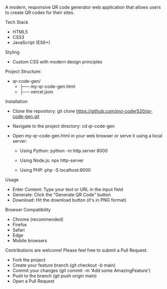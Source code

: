 A modern, responsive QR code generator web application that allows users to create QR codes for their sites.

Tech Stack
  - HTML5
  - CSS3
  - JavaScript (ES6+)


Styling 
  - Custom CSS with modern design principles


Project Structure: 

-  qr-code-gen/
    - ├── my-qr-code-gen.html          
    - ├── vercel.json         


Installation
  - Clone the repository:
    git clone https://github.com/pro-coder520/qr-code-gen.git
    
  - Navigate to the project directory:
    cd qr-code-gen
    
  - Open my-qr-code-gen.html in your web browser or serve it using a local server:
      - Using Python:
        python -m http.server 8000
    
      - Using Node.js:
        npx http-server
    
      - Using PHP:
        php -S localhost:8000

    
Usage
  - Enter Content: Type your text or URL in the input field
  - Generate: Click the "Generate QR Code" button
  - Download: Hit the download button (it's in PNG format)


Browser Compatibility
  - Chrome (recommended)
  - Firefox
  - Safari
  - Edge
  - Mobile browsers


Contributions are welcome! Please feel free to submit a Pull Request.
  - Fork the project
  - Create your feature branch (git checkout -b main)
  - Commit your changes (git commit -m 'Add some AmazingFeature')
  - Push to the branch (git push origin main)
  - Open a Pull Request

